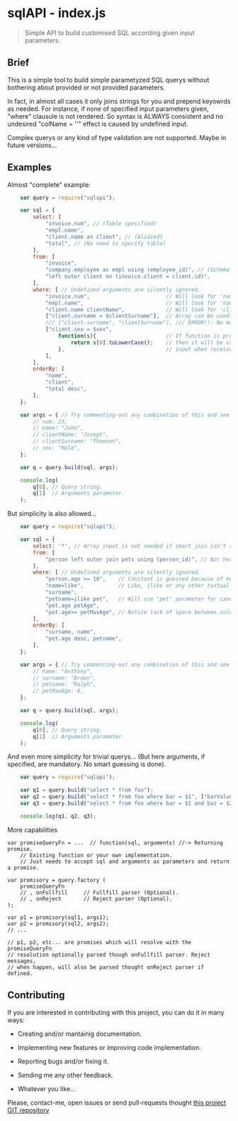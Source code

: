 sqlAPI - index.js
=================
> Simple API to build customised SQL according given input parameters.


<a name="Brief"></a>Brief
-------------------------

This is a simple tool to build simple parametyzed SQL querys without bothering about provided or not provided parameters.

In fact, in almost all cases it only joins strings for you and prepend keyowrds as needed. For instance, if none of specified input parameters given, "where" clausule is not rendered. So syntax is ALWAYS consistent and no undesired "colName = ''" effect is caused by undefined input.

Complex querys or any kind of type validation are not supported. Maybe in future versions...


<a name="Examples"></a>Examples
-------------------------------

Almost "complete" example:

```javascript
    var query = require("sqlapi");

    var sql = {
        select: [
            "invoice.num", // (Table specified)
            "empl.name",
            "client.name as client", // (Aliased)
            "total", // (No need to specify table)
        ],
        from: [
            "invoice",
            "company.employee as empl using (employee_id)", // (Schema qualified)
            "left outer client on (invoice.client = client.id)",
        ],
        where: [ // Undefined arguments are silently ignored.
            "invoice.num",                        // Will look for 'num' argument.
            "empl.name",                          // Will look for 'name' argument.
            "client.name clientName",             // Will look for 'clientName' argument.
            ["client.surname = $clientSurname"],  // Array can be used instead.
            /// ["client.surname", "clientSurname"], /// ERROR!!: No more acceptable!!!
            ["client.sex = $sex",
                function(s){                      // If function is provided as last property,
                    return s[0].toLowerCase();    // then it will be called to format
                },                                // input when received .
            ],
        ],
        orderBy: [
            "name",
            "client",
            "total desc",
        ],
    };

    var args = { // Try commenting-out any combination of this and see the magic:
        // num: 23,
        // name: "John",
        // clientName: "Joseph",
        // clientSurname: "Thomson",
        // sex: "Male",
    };

    var q = query.build(sql, args);

    console.log(
        q[0], // Query string.
        q[1]  // Arguments parameter.
    );
```

But simplicity is also allowed...

```javascript
    var query = require("sqlapi");

    var sql = {
        select: '*', // Array input is not needed if smart join isn't required.
        from: [
            "person left outer join pets using (person_id)", // Nor here...
        ],
        where: [ // Undefined arguments are silently ignored.
            "person.age >= 18",    // Constant is guessed because of multiple spacing (so don't use "age>=18" or so...
            "name=like",           // Like, ilike or any other textual operators are allowed by prepending '='.
            "surname",
            "petname=ilike pet",   // Will use "pet" parameter for case insensitive "like" matching with petname.
            "pet.age petAge",
            "pet.age>= petMaxAge", // Notice lack of space between column name and operator.
        ],
        orderBy: [
            "surname, name",
            "pet.age desc, petname",
        ],
    };

    var args = { // Try commenting-out any combination of this and see the magic:
        // name: "Anthony",
        // surname: "Brown",
        // petname: "Ralph",
        // petMaxAge: 6,
    };

    var q = query.build(sql, args);

    console.log(
        q[0], // Query string.
        q[1]  // Arguments parameter.
    );
```


And even more simplicity for trivial querys...
(But here arguments, if specified, are mandatory. No smart guessing is done).

```javascript
    var query = require("sqlapi");

    var q1 = query.build("select * from foo");
    var q2 = query.build("select * from foo where bar = $1", ["barValue"]);
    var q3 = query.build("select * from foo where bar = $1 and baz = $2", ["barValue", "bazValue"]);

    console.log(q1, q2, q3);
```



<a name="More"></a>More capabilities

    var promiseQueryFn = ...  // function(sql, arguments) //-> Returning promise.
        // Existing function or your own implementation.
        // Just needs to accept sql and arguments as parameters and return a promise.

    var promisory = query.factory (
        promiseQueryFn
        // , onFullfill     // Fullfill parser (Optional).
        // , onReject       // Reject parser (Optional).
    );

    var p1 = promisory(sql1, args1);
    var p2 = promisory(sql2, args2);
    // ...

    // p1, p2, etc... are promises which will resolve with the promiseQueryFn
    // resolution optionally parsed though onFullfill parser. Reject messages,
    // when happen, will also be parsed thought onReject parser if defined.





<a name="contributing"></a>Contributing
---------------------------------------

If you are interested in contributing with this project, you can do it in many ways:

  * Creating and/or mantainig documentation.

  * Implementing new features or improving code implementation.

  * Reporting bugs and/or fixing it.
  
  * Sending me any other feedback.

  * Whatever you like...
    
Please, contact-me, open issues or send pull-requests thought [this project GIT repository](https://github.com/bitifet/sqlapi)

